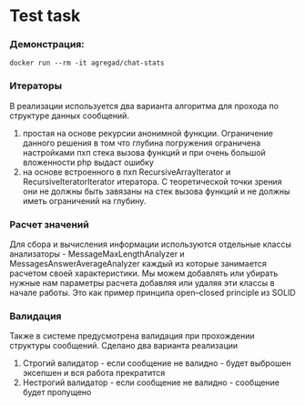 Test task
=========

### Демонстрация:

`docker run --rm -it agregad/chat-stats`

### Итераторы

В реализации используется два варианта алгоритма для прохода по структуре данных сообщений.
1) простая на основе рекурсии анонимной функции. Ограничение данного решения в том что глубина погружения ограничена настройками пхп стека вызова функций и при очень большой вложенности php выдаст ошибку
2) на основе встроенного в пхп RecursiveArrayIterator и RecursiveIteratorIterator итератора. С теоретической точки зрения они не должны быть завязаны на стек вызова функций и не должны иметь ограничений на глубину.

### Расчет значений 

Для сбора и вычисления информации используются отдельные классы анализаторы - MessageMaxLengthAnalyzer и MessagesAnswerAverageAnalyzer каждый из которые занимается расчетом своей характеристики.
Мы можем добавлять или убирать нужные нам параметры расчета добавляя или удаляя эти классы в начале работы. Это как пример принципа open–closed principle из SOLID

### Валидация 

Также в системе предусмотрена валидация при прохождении структуры сообщений.
Сделано два варианта реализации
1) Строгий валидатор - если сообщение не валидно - будет выброшен эксепшен и вся работа прекратится
2) Нестрогий валидатор - если сообщение не валидно - сообщение будет пропущено
